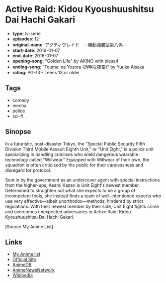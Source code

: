 # Active Raid: Kidou Kyoushuushitsu Dai Hachi Gakari

-   **type**: tv-serie
-   **episodes**: 12
-   **original-name**: アクティヴレイド　－機動強襲室第八係－
-   **start-date**: 2016-01-07
-   **end-date**: 2016-01-07
-   **opening-song**: "Golden Life" by AKINO with bless4
-   **ending-song**: "Toumei na Yozora (透明な夜空)" by Yuuka Aisaka
-   **rating**: PG-13 - Teens 13 or older

## Tags

-   comedy
-   mecha
-   police
-   sci-fi

## Sinopse

In a futuristic, post-disaster Tokyo, the "Special Public Security Fifth Division Third Mobile Assault Eighth Unit," or "Unit Eight," is a police unit specializing in handling criminals who wield dangerous wearable technology called "Willwear." Equipped with Willwear of their own, the squadron is often criticized by the public for their carelessness and disregard for protocol.

Sent in by the government as an undercover agent with special instructions from the higher-ups, Asami Kazari is Unit Eight's newest member. Determined to straighten out what she expects to be a group of incompetent fools, she instead finds a team of well-intentioned experts who use very effective—albeit unorthodox—methods, hindered by strict regulations. With their newest member by their side, Unit Eight fights crime and overcomes unexpected adversaries in Active Raid: Kidou Kyoushuushitsu Dai Hachi Gakari.

[Source My Anime List]

## Links

-   [My Anime list](https://myanimelist.net/anime/31790/Active_Raid__Kidou_Kyoushuushitsu_Dai_Hachi_Gakari)
-   [Official Site](http://activeraid.net/)
-   [AnimeDB](http://anidb.info/perl-bin/animedb.pl?show=anime&aid=11690)
-   [AnimeNewsNetwork](http://www.animenewsnetwork.com/encyclopedia/anime.php?id=17703)
-   [Wikipedia](http://en.wikipedia.org/wiki/Active_Raid)
